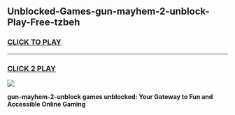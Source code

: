 
## Unblocked-Games-gun-mayhem-2-unblock-Play-Free-tzbeh
<h3>
<a href="https://premium76.site?title=gun-mayhem-2-unblock&ref=12A">CLICK TO PLAY</a></h3>
<hr>

<h3>
<a href="https://premium76.site?title=gun-mayhem-2-unblock&ref=12A">CLICK 2 PLAY</a>
  
</h3>

<a href="https://premium76.site?title=gun-mayhem-2-unblock&ref=12A"><img src="https://clearcache.store/games.png"></a>


**gun-mayhem-2-unblock games unblocked: Your Gateway to Fun and Accessible Online Gaming**
